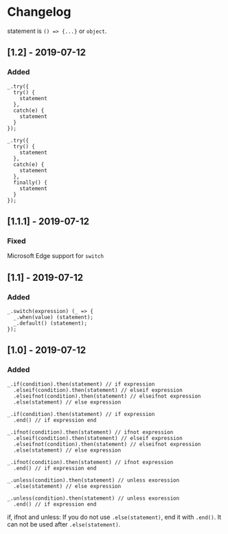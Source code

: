 # Changelog
statement is `() => {...}` or `object`.

## [1.2] - 2019-07-12
### Added

```
_.try({
  try() {
    statement
  },
  catch(e) {
    statement
  }
});

_.try({
  try() {
    statement
  },
  catch(e) {
    statement
  },
  finally() {
    statement
  }
});
```

## [1.1.1] - 2019-07-12
### Fixed

Microsoft Edge support for `switch`

## [1.1] - 2019-07-12
### Added

```
_.switch(expression) (_ => {
  _.when(value) (statement);
  _.default() (statement);
});
```

## [1.0] - 2019-07-12
### Added

```
_.if(condition).then(statement) // if expression
  .elseif(condition).then(statement) // elseif expression
  .elseifnot(condition).then(statement) // elseifnot expression
  .else(statement) // else expression

_.if(condition).then(statement) // if expression
  .end() // if expression end

_.ifnot(condition).then(statement) // ifnot expression
  .elseif(condition).then(statement) // elseif expression
  .elseifnot(condition).then(statement) // elseifnot expression
  .else(statement) // else expression

_.ifnot(condition).then(statement) // ifnot expression
  .end() // if expression end

_.unless(condition).then(statement) // unless exoression
  .else(statement) // else expression

_.unless(condition).then(statement) // unless exoression
  .end() // if expression end
```
  
if, ifnot and unless:
If you do not use `.else(statement)`, end it with `.end()`. It can not be used after `.else(statement)`.
